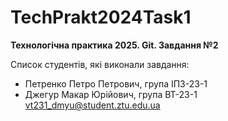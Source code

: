 # TechPrakt2024Task1
**Технологічна практика 2025. Git. Завдання №2**

Список студентів, які виконали завдання:
* Петренко Петро Петрович, група ІПЗ-23-1
* Джегур Макар Юрійович, група ВТ-23-1
vt231_dmyu@student.ztu.edu.ua